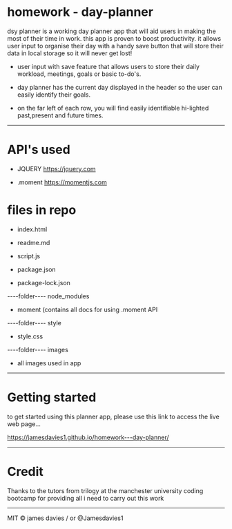 # homework - day-planner

dsy planner is a working day planner app that will aid users in making the most of their time in work. this app is proven to boost productivity. it allows user input to organise their day with a handy save button that will store their data in local storage so it will never get lost! 

- user input with save feature that allows users to store their daily workload, meetings, goals or basic to-do's.

- day planner has the current day displayed in the header so the user can easily identify their goals.

- on the far left of each row, you will find easily identifiable hi-lighted past,present and future times.

------------------------------------------------------------------------------------------------------------------------------


# API's used

- JQUERY 
https://jquery.com

- .moment 
https://momentjs.com

# files in repo

- index.html

- readme.md

- script.js

- package.json

- package-lock.json

----folder---- node_modules

- moment (contains all docs for using .moment API

----folder---- style

- style.css 

----folder---- images

- all images used in app

------------------------------------------------------------------------------------------------------------------------------


# Getting started

to get started using this planner app, please use this link to access the live web page...

https://jamesdavies1.github.io/homework---day-planner/ 

------------------------------------------------------------------------------------------------------------------------------


# Credit 

Thanks to the tutors from trilogy at the manchester university coding bootcamp for providing all i need to carry out this work

------------------------------------------------------------------------------------------------------------------------------


MIT © james davies / or @Jamesdavies1
